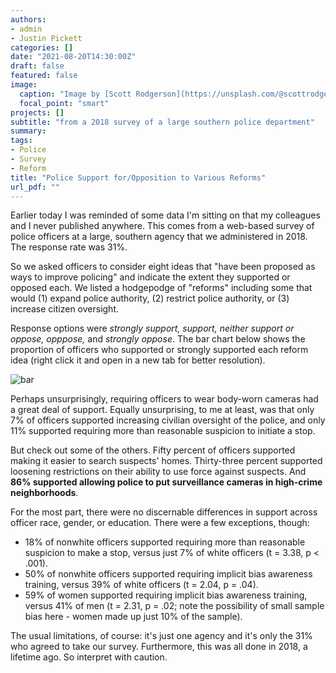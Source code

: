 ```yaml
---
authors:
- admin
- Justin Pickett
categories: []
date: "2021-08-20T14:30:00Z"
draft: false
featured: false
image:
  caption: "Image by [Scott Rodgerson](https://unsplash.com/@scottrodgerson) at [Unsplash](https://unsplash.com/photos/ffH_GkINfyY)"
  focal_point: "smart"
projects: []
subtitle: "from a 2018 survey of a large southern police department"
summary: 
tags:
- Police
- Survey
- Reform
title: "Police Support for/Opposition to Various Reforms"
url_pdf: ""
---
```


Earlier today I was reminded of some data I'm sitting on that my colleagues and I never published anywhere. This comes from a web-based survey of police officers at a large, southern agency that we administered in 2018. The response rate was 31%.

So we asked officers to consider eight ideas that "have been proposed as ways to improve policing" and indicate the extent they supported or opposed each. We listed a hodgepodge of "reforms" including some that would (1) expand police authority, (2) restrict police authority, or (3) increase citizen oversight. 

Response options were *strongly support, support, neither support or oppose, opppose,* and *strongly oppose*. The bar chart below shows the proportion of officers who supported or strongly supported each reform idea (right click it and open in a new tab for better resolution).

![bar](/img/blog15_reforms.png)

Perhaps unsurprisingly, requiring officers to wear body-worn cameras had a great deal of support. Equally unsurprising, to me at least, was that only 7% of officers supported increasing civilian oversight of the police, and only 11% supported requiring more than reasonable suspicion to initiate a stop. 

But check out some of the others. Fifty percent of officers supported making it easier to search suspects' homes. Thirty-three percent supported loosening restrictions on their ability to use force against suspects. And **86% supported allowing police to put surveillance cameras in high-crime neighborhoods**. 

For the most part, there were no discernable differences in support across officer race, gender, or education. There were a few exceptions, though:

* 18% of nonwhite officers supported requiring more than reasonable suspicion to make a stop, versus just 7% of white officers (t = 3.38, p < .001).
* 50% of nonwhite officers supported requiring implicit bias awareness training, versus 39% of white officers (t = 2.04, p = .04). 
* 59% of women supported requiring implicit bias awareness training, versus 41% of men (t = 2.31, p = .02; note the possibility of small sample bias here - women made up just 10% of the sample).

The usual limitations, of course: it's just one agency and it's only the 31% who agreed to take our survey. Furthermore, this was all done in 2018, a lifetime ago. So interpret with caution.
